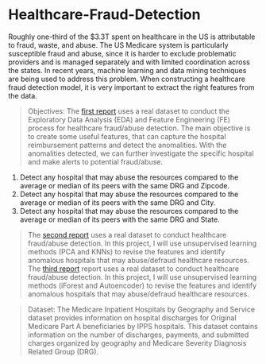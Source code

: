 # Healthcare-Fraud-Detection

Roughly one-third of the $3.3T spent on healthcare in the US is attributable to fraud, waste, and abuse. The US Medicare system is particularly susceptible fraud and abuse, since it is harder to exclude problematic providers and is managed separately and with limited coordination across the states. In recent years, machine learning and data mining techniques are being used to address this problem. When constructing a healthcare fraud detection model, it is very important to extract the right features from the data.

> Objectives: The [first report](1-Feature-Engineering-and-Exploratory-Data-Analysis-for-Healthcare-Fraud-Detection.ipynb) uses a real dataset to conduct the Exploratory Data Analysis (EDA) and Feature Engineering (FE) process for healthcare fraud/abuse detection. The main objective is to create some useful features, that can capture the hospital reimbursement patterns and detect the anomalities. With the anomalities detected, we can further investigate the specific hospital and make alerts to potential fraud/abuse.
   1. Detect any hospital that may abuse the resources compared to the average or median of its peers with the same DRG and Zipcode.
   2. Detect any hospital that may abuse the resources compared to the average or median of its peers with the same DRG and City.
   3. Detect any hospital that may abuse the resources compared to the average or median of its peers with the same DRG and State.
> The [second report](2-Healthcare-Fraud-Detection-unsupervised-learning-I.ipynb) uses a real dataset to conduct healthcare fraud/abuse detection. In this project, I will use unsupervised learning methods (PCA and KNNs) to revise the features and identify anomalous hospitals that may abuse/defraud healthcare resources.
> The [third report](3-Healthcare-Fraud-Detection-unsupervised-learning-II.ipynb) report uses a real dataset to conduct healthcare fraud/abuse detection. In this project, I will use unsupervised learning methods (iForest and Autoencoder) to revise the features and identify anomalous hospitals that may abuse/defraud healthcare resources.

> Dataset: The Medicare Inpatient Hospitals by Geography and Service dataset provides information on hospital discharges for Original Medicare Part A beneficiaries by IPPS hospitals. This dataset contains information on the number of discharges, payments, and submitted charges organized by geography and Medicare Severity Diagnosis Related Group (DRG).
